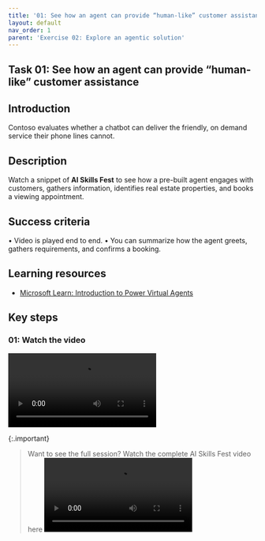 ```yaml
---
title: '01: See how an agent can provide “human-like” customer assistance'
layout: default
nav_order: 1
parent: 'Exercise 02: Explore an agentic solution'
---
```


## Task 01: See how an agent can provide “human-like” customer assistance

## Introduction
Contoso evaluates whether a chatbot can deliver the friendly, on demand service their phone lines cannot.

## Description
Watch a snippet of **AI Skills Fest** to see how a pre-built agent engages with customers, gathers information, identifies real estate properties, and books a viewing appointment.

## Success criteria
•	Video is played end to end.
•	You can summarize how the agent greets, gathers requirements, and confirms a booking.

## Learning resources
- [Microsoft Learn: Introduction to Power Virtual Agents](https://learn.microsoft.com/en-us/training/modules/introduction-power-virtual-agents/)


## Key steps

### 01: Watch the video

![AI_Skills_Fest-Copilot_Studio(condensed).mp4](../../media/AI_Skills_Fest-Copilot_Studio(condensed).mp4)

{:.important}
> Want to see the full session? Watch the complete AI Skills Fest video here ![AI_Skills_Fest_-_Copilot_Studio_compressed.mp4](../../media/AI_Skills_Fest_-_Copilot_Studio_compressed.mp4)
